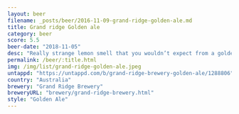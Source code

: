 ```yaml
---
layout: beer
filename: _posts/beer/2016-11-09-grand-ridge-golden-ale.md
title: Grand ridge Golden ale
category: beer
score: 5.5
beer-date: "2018-11-05"
desc: "Really strange lemon smell that you wouldn’t expect from a golden ale. The flavour has something strange as well but it feels lost as to what it wants to be"
permalink: /beer/:title.html
img: /img/list/grand-ridge-golden-ale.jpeg
untappd: "https://untappd.com/b/grand-ridge-brewery-golden-ale/1288806"
country: "Australia"
brewery: "Grand Ridge Brewery"
breweryURL: "brewery/grand-ridge-brewery.html"
style: "Golden Ale"
---
```

